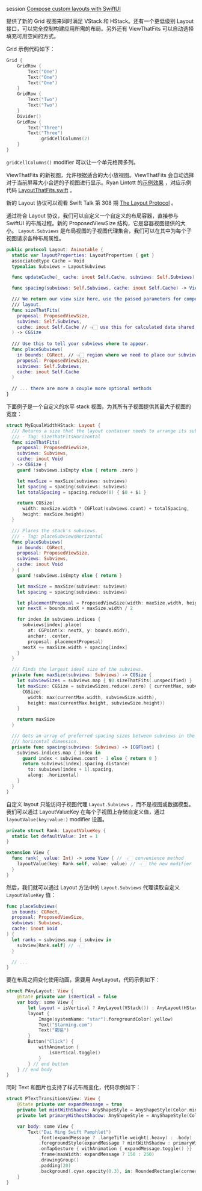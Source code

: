 session [Compose custom layouts with SwiftUI](https://developer.apple.com/videos/play/wwdc2022-10056) 

提供了新的 Grid 视图来同时满足 VStack 和 HStack。还有一个更低级别 Layout 接口，可以完全控制构建应用所需的布局。另外还有 ViewThatFits 可以自动选择填充可用空间的方式。

Grid 示例代码如下：
```swift
Grid {
    GridRow {
        Text("One")
        Text("One")
        Text("One")
    }
    GridRow {
        Text("Two")
        Text("Two")
    }
    Divider()
    GridRow {
        Text("Three")
        Text("Three")
            .gridCellColumns(2)
    }
}
```

`gridCellColumns()`  modifier 可以让一个单元格跨多列。

ViewThatFits 的新视图，允许根据适合的大小放视图。ViewThatFits 会自动选择对于当前屏幕大小合适的子视图进行显示。Ryan Lintott 的[示例效果](https://twitter.com/ryanlintott/status/1534706352177700871) ，对应示例代码 [LayoutThatFits.swift](https://gist.github.com/ryanlintott/d03140dd155d0493a758dcd284e68eaa) 。

新的 Layout 协议可以观看 Swift Talk 第 308 期 [The Layout Protocol](https://talk.objc.io/episodes/S01E308-the-layout-protocol) 。

通过符合 Layout 协议，我们可以自定义一个自定义的布局容器，直接参与 SwiftUI 的布局过程。新的 ProposedViewSize 结构，它是容器视图提供的大小。 `Layout.Subviews` 是布局视图的子视图代理集合，我们可以在其中为每个子视图请求各种布局属性。
```swift
public protocol Layout: Animatable {
  static var layoutProperties: LayoutProperties { get }
  associatedtype Cache = Void
  typealias Subviews = LayoutSubviews

  func updateCache(_ cache: inout Self.Cache, subviews: Self.Subviews)

  func spacing(subviews: Self.Subviews, cache: inout Self.Cache) -> ViewSpacing

  /// We return our view size here, use the passed parameters for computing the
  /// layout.
  func sizeThatFits(
    proposal: ProposedViewSize, 
    subviews: Self.Subviews, 
    cache: inout Self.Cache // 👈🏻 use this for calculated data shared among Layout methods
  ) -> CGSize
  
  /// Use this to tell your subviews where to appear.
  func placeSubviews(
    in bounds: CGRect, // 👈🏻 region where we need to place our subviews into, origin might not be .zero
    proposal: ProposedViewSize, 
    subviews: Self.Subviews, 
    cache: inout Self.Cache
  )
  
  // ... there are more a couple more optional methods
}
```

下面例子是一个自定义的水平 stack 视图，为其所有子视图提供其最大子视图的宽度：
```swift
struct MyEqualWidthHStack: Layout {
  /// Returns a size that the layout container needs to arrange its subviews.
  /// - Tag: sizeThatFitsHorizontal
  func sizeThatFits(
    proposal: ProposedViewSize,
    subviews: Subviews,
    cache: inout Void
  ) -> CGSize {
    guard !subviews.isEmpty else { return .zero }

    let maxSize = maxSize(subviews: subviews)
    let spacing = spacing(subviews: subviews)
    let totalSpacing = spacing.reduce(0) { $0 + $1 }

    return CGSize(
      width: maxSize.width * CGFloat(subviews.count) + totalSpacing,
      height: maxSize.height)
  }

  /// Places the stack's subviews.
  /// - Tag: placeSubviewsHorizontal
  func placeSubviews(
    in bounds: CGRect,
    proposal: ProposedViewSize,
    subviews: Subviews,
    cache: inout Void
  ) {
    guard !subviews.isEmpty else { return }

    let maxSize = maxSize(subviews: subviews)
    let spacing = spacing(subviews: subviews)

    let placementProposal = ProposedViewSize(width: maxSize.width, height: maxSize.height)
    var nextX = bounds.minX + maxSize.width / 2

    for index in subviews.indices {
      subviews[index].place(
        at: CGPoint(x: nextX, y: bounds.midY),
        anchor: .center,
        proposal: placementProposal)
      nextX += maxSize.width + spacing[index]
    }
  }

  /// Finds the largest ideal size of the subviews.
  private func maxSize(subviews: Subviews) -> CGSize {
    let subviewSizes = subviews.map { $0.sizeThatFits(.unspecified) }
    let maxSize: CGSize = subviewSizes.reduce(.zero) { currentMax, subviewSize in
      CGSize(
        width: max(currentMax.width, subviewSize.width),
        height: max(currentMax.height, subviewSize.height))
    }

    return maxSize
  }

  /// Gets an array of preferred spacing sizes between subviews in the
  /// horizontal dimension.
  private func spacing(subviews: Subviews) -> [CGFloat] {
    subviews.indices.map { index in
      guard index < subviews.count - 1 else { return 0 }
      return subviews[index].spacing.distance(
        to: subviews[index + 1].spacing,
        along: .horizontal)
    }
  }
}
```

自定义 layout 只能访问子视图代理 `Layout.Subviews` ，而不是视图或数据模型。我们可以通过 LayoutValueKey 在每个子视图上存储自定义值，通过 `layoutValue(key:value:)` modifier 设置。
```swift
private struct Rank: LayoutValueKey {
  static let defaultValue: Int = 1
}

extension View {
  func rank(_ value: Int) -> some View { // 👈🏻 convenience method
    layoutValue(key: Rank.self, value: value) // 👈🏻 the new modifier
  }
}
```

然后，我们就可以通过 Layout 方法中的 `Layout.Subviews` 代理读取自定义 `LayoutValueKey` 值：
```swift
func placeSubviews(
  in bounds: CGRect,
  proposal: ProposedViewSize,
  subviews: Subviews,
  cache: inout Void
) {
  let ranks = subviews.map { subview in
    subview[Rank.self] // 👈🏻
  }

  // ...
}
```

要在布局之间变化使用动画，需要用 AnyLayout，代码示例如下：
```swift
struct PAnyLayout: View {
    @State private var isVertical = false
    var body: some View {
        let layout = isVertical ? AnyLayout(VStack()) : AnyLayout(HStack())
        layout {
            Image(systemName: "star").foregroundColor(.yellow)
            Text("Starming.com")
            Text("戴铭")
        }
        Button("Click") {
            withAnimation {
                isVertical.toggle()
            }
        } // end button
    } // end body
}
```

同时 Text 和图片也支持了样式布局变化，代码示例如下：
```swift
struct PTextTransitionsView: View {
    @State private var expandMessage = true
    private let mintWithShadow: AnyShapeStyle = AnyShapeStyle(Color.mint.shadow(.drop(radius: 2)))
    private let primaryWithoutShadow: AnyShapeStyle = AnyShapeStyle(Color.primary.shadow(.drop(radius: 0)))

    var body: some View {
        Text("Dai Ming Swift Pamphlet")
            .font(expandMessage ? .largeTitle.weight(.heavy) : .body)
            .foregroundStyle(expandMessage ? mintWithShadow : primaryWithoutShadow)
            .onTapGesture { withAnimation { expandMessage.toggle() }}
            .frame(maxWidth: expandMessage ? 150 : 250)
            .drawingGroup()
            .padding(20)
            .background(.cyan.opacity(0.3), in: RoundedRectangle(cornerRadius: 6))
    }
}
```

